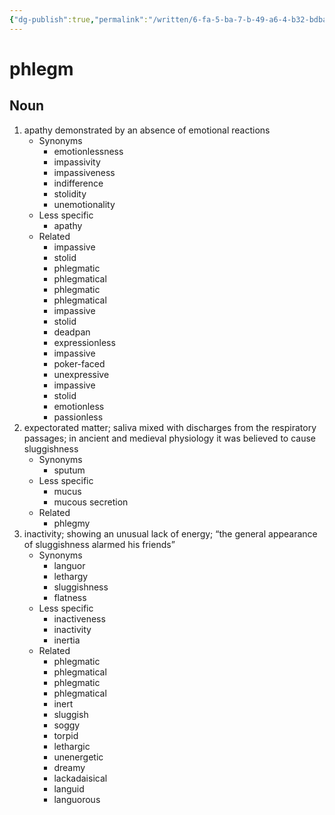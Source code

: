 ```yaml
---
{"dg-publish":true,"permalink":"/written/6-fa-5-ba-7-b-49-a6-4-b32-bdba-c0-a877-cc-5-dbc/","dgHomeLink":true,"dgPassFrontmatter":false}
---
```


# phlegm


## Noun

1. apathy demonstrated by an absence of emotional reactions
	- Synonyms
		- emotionlessness
		- impassivity
		- impassiveness
		- indifference
		- stolidity
		- unemotionality
	- Less specific
		- apathy
	- Related
		- impassive
		- stolid
		- phlegmatic
		- phlegmatical
		- phlegmatic
		- phlegmatical
		- impassive
		- stolid
		- deadpan
		- expressionless
		- impassive
		- poker-faced
		- unexpressive
		- impassive
		- stolid
		- emotionless
		- passionless
2. expectorated matter; saliva mixed with discharges from the respiratory passages; in ancient and medieval physiology it was believed to cause sluggishness
	- Synonyms
		- sputum
	- Less specific
		- mucus
		- mucous secretion
	- Related
		- phlegmy
3. inactivity; showing an unusual lack of energy; “the general appearance of sluggishness alarmed his friends”
	- Synonyms
		- languor
		- lethargy
		- sluggishness
		- flatness
	- Less specific
		- inactiveness
		- inactivity
		- inertia
	- Related
		- phlegmatic
		- phlegmatical
		- phlegmatic
		- phlegmatical
		- inert
		- sluggish
		- soggy
		- torpid
		- lethargic
		- unenergetic
		- dreamy
		- lackadaisical
		- languid
		- languorous


